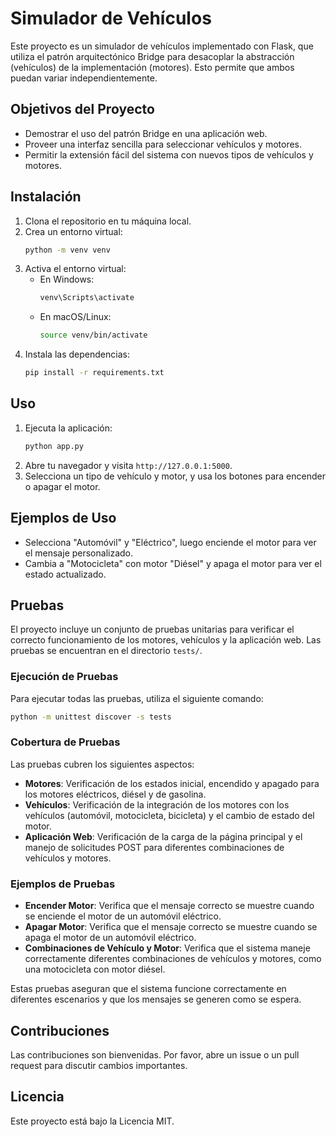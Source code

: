 # Simulador de Vehículos

Este proyecto es un simulador de vehículos implementado con Flask, que utiliza el patrón arquitectónico Bridge para desacoplar la abstracción (vehículos) de la implementación (motores). Esto permite que ambos puedan variar independientemente.

## Objetivos del Proyecto

- Demostrar el uso del patrón Bridge en una aplicación web.
- Proveer una interfaz sencilla para seleccionar vehículos y motores.
- Permitir la extensión fácil del sistema con nuevos tipos de vehículos y motores.

## Instalación

1. Clona el repositorio en tu máquina local.
2. Crea un entorno virtual:
   ```bash
   python -m venv venv
   ```
3. Activa el entorno virtual:
   - En Windows:
     ```bash
     venv\Scripts\activate
     ```
   - En macOS/Linux:
     ```bash
     source venv/bin/activate
     ```
4. Instala las dependencias:
   ```bash
   pip install -r requirements.txt
   ```

## Uso

1. Ejecuta la aplicación:
   ```bash
   python app.py
   ```
2. Abre tu navegador y visita `http://127.0.0.1:5000`.
3. Selecciona un tipo de vehículo y motor, y usa los botones para encender o apagar el motor.

## Ejemplos de Uso

- Selecciona "Automóvil" y "Eléctrico", luego enciende el motor para ver el mensaje personalizado.
- Cambia a "Motocicleta" con motor "Diésel" y apaga el motor para ver el estado actualizado.

## Pruebas

El proyecto incluye un conjunto de pruebas unitarias para verificar el correcto funcionamiento de los motores, vehículos y la aplicación web. Las pruebas se encuentran en el directorio `tests/`.

### Ejecución de Pruebas

Para ejecutar todas las pruebas, utiliza el siguiente comando:

```bash
python -m unittest discover -s tests
```

### Cobertura de Pruebas

Las pruebas cubren los siguientes aspectos:

- **Motores**: Verificación de los estados inicial, encendido y apagado para los motores eléctricos, diésel y de gasolina.
- **Vehículos**: Verificación de la integración de los motores con los vehículos (automóvil, motocicleta, bicicleta) y el cambio de estado del motor.
- **Aplicación Web**: Verificación de la carga de la página principal y el manejo de solicitudes POST para diferentes combinaciones de vehículos y motores.

### Ejemplos de Pruebas

- **Encender Motor**: Verifica que el mensaje correcto se muestre cuando se enciende el motor de un automóvil eléctrico.
- **Apagar Motor**: Verifica que el mensaje correcto se muestre cuando se apaga el motor de un automóvil eléctrico.
- **Combinaciones de Vehículo y Motor**: Verifica que el sistema maneje correctamente diferentes combinaciones de vehículos y motores, como una motocicleta con motor diésel.

Estas pruebas aseguran que el sistema funcione correctamente en diferentes escenarios y que los mensajes se generen como se espera.

## Contribuciones

Las contribuciones son bienvenidas. Por favor, abre un issue o un pull request para discutir cambios importantes.

## Licencia

Este proyecto está bajo la Licencia MIT. 
